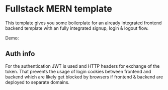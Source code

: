 # Fullstack MERN template

This template gives you some boilerplate for an already integrated frontend backend template
with an fully integrated signup, login & logout flow.

Demo:

## Auth info 

For the authentication JWT is used and HTTP headers for exchange of the token. 
That prevents the usage of login cookies between frontend and backend which are likely get blocked
by browsers if frontend & backend are deployed to separate domains.

